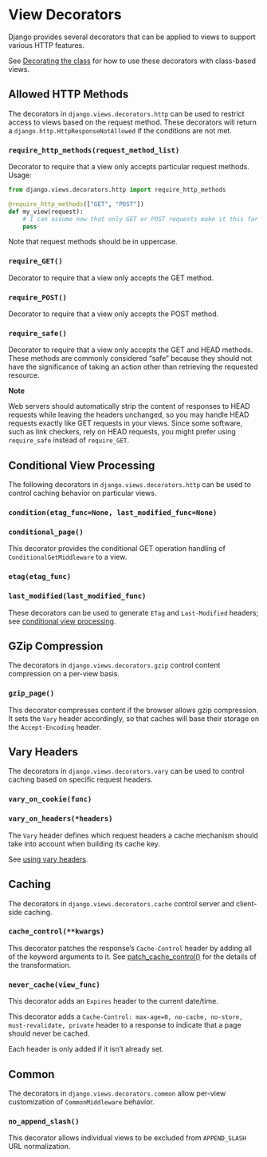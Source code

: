 # View Decorators

Django provides several decorators that can be applied to views to support various HTTP features.

See [Decorating the class](https://docs.djangoproject.com/en/5.2/class-based-views/intro/#id1) for how to use these decorators with class-based views.

## Allowed HTTP Methods

The decorators in `django.views.decorators.http` can be used to restrict access to views based on the request method. These decorators will return a `django.http.HttpResponseNotAllowed` if the conditions are not met.

### `require_http_methods(request_method_list)`

Decorator to require that a view only accepts particular request methods. Usage:

```python
from django.views.decorators.http import require_http_methods

@require_http_methods(["GET", "POST"])
def my_view(request):
    # I can assume now that only GET or POST requests make it this far
    pass
```

Note that request methods should be in uppercase.

### `require_GET()`

Decorator to require that a view only accepts the GET method.

### `require_POST()`

Decorator to require that a view only accepts the POST method.

### `require_safe()`

Decorator to require that a view only accepts the GET and HEAD methods. These methods are commonly considered “safe” because they should not have the significance of taking an action other than retrieving the requested resource.

**Note**

Web servers should automatically strip the content of responses to HEAD requests while leaving the headers unchanged, so you may handle HEAD requests exactly like GET requests in your views. Since some software, such as link checkers, rely on HEAD requests, you might prefer using `require_safe` instead of `require_GET`.

## Conditional View Processing

The following decorators in `django.views.decorators.http` can be used to control caching behavior on particular views.

### `condition(etag_func=None, last_modified_func=None)`

### `conditional_page()`

This decorator provides the conditional GET operation handling of `ConditionalGetMiddleware` to a view.

### `etag(etag_func)`

### `last_modified(last_modified_func)`

These decorators can be used to generate `ETag` and `Last-Modified` headers; see [conditional view processing](https://docs.djangoproject.com/en/5.2/topics/http/conditional-view-processing/).

## GZip Compression

The decorators in `django.views.decorators.gzip` control content compression on a per-view basis.

### `gzip_page()`

This decorator compresses content if the browser allows gzip compression. It sets the `Vary` header accordingly, so that caches will base their storage on the `Accept-Encoding` header.

## Vary Headers

The decorators in `django.views.decorators.vary` can be used to control caching based on specific request headers.

### `vary_on_cookie(func)`

### `vary_on_headers(*headers)`

The `Vary` header defines which request headers a cache mechanism should take into account when building its cache key.

See [using vary headers](https://docs.djangoproject.com/en/5.2/topics/cache/#using-vary-headers).

## Caching

The decorators in `django.views.decorators.cache` control server and client-side caching.

### `cache_control(**kwargs)`

This decorator patches the response’s `Cache-Control` header by adding all of the keyword arguments to it. See [patch_cache_control()](https://docs.djangoproject.com/en/5.2/ref/utils/#django.utils.cache.patch_cache_control) for the details of the transformation.

### `never_cache(view_func)`

This decorator adds an `Expires` header to the current date/time.

This decorator adds a `Cache-Control: max-age=0, no-cache, no-store, must-revalidate, private` header to a response to indicate that a page should never be cached.

Each header is only added if it isn’t already set.

## Common

The decorators in `django.views.decorators.common` allow per-view customization of `CommonMiddleware` behavior.

### `no_append_slash()`

This decorator allows individual views to be excluded from `APPEND_SLASH` URL normalization.